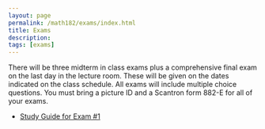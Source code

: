 ```yaml
---
layout: page
permalink: /math182/exams/index.html
title: Exams
description: 
tags: [exams]
---
```


There will be three midterm in class exams plus a comprehensive final exam on the last day in the lecture room. These will be given on the dates indicated on the class schedule. All exams will include multiple choice questions. You must bring a picture ID and a Scantron form 882-E for all of your exams.

* <a href="/assets/math182/math182_studyguide1.pdf"> Study Guide for Exam #1</a>




